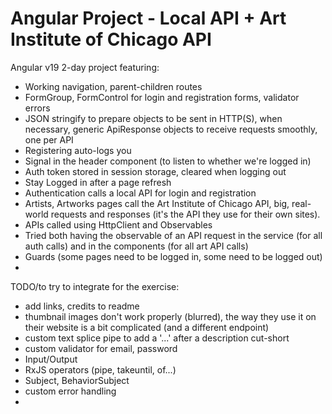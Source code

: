 # Angular Project - Local API + Art Institute of Chicago API

Angular v19 2-day project featuring: 
- Working navigation, parent-children routes
- FormGroup, FormControl for login and registration forms, validator errors
- JSON stringify to prepare objects to be sent in HTTP(S), when necessary, generic ApiResponse<T> objects to receive requests smoothly, one per API
- Registering auto-logs you
- Signal in the header component (to listen to whether we're logged in)
- Auth token stored in session storage, cleared when logging out
- Stay Logged in after a page refresh
- Authentication calls a local API for login and registration
- Artists, Artworks pages call the Art Institute of Chicago API, big, real-world requests and responses (it's the API they use for their own sites). 
- APIs called using HttpClient and Observables
- Tried both having the observable of an API request in the service (for all auth calls) and in the components (for all art API calls)
- Guards (some pages need to be logged in, some need to be logged out)
- 

TODO/to try to integrate for the exercise: 
- add links, credits to readme
- thumbnail images don't work properly (blurred), the way they use it on their website is a bit complicated (and a different endpoint)
- custom text splice pipe to add a '...' after a description cut-short
- custom validator for email, password
- Input/Output
- RxJS operators (pipe, takeuntil, of...)
- Subject, BehaviorSubject
- custom error handling
- 
